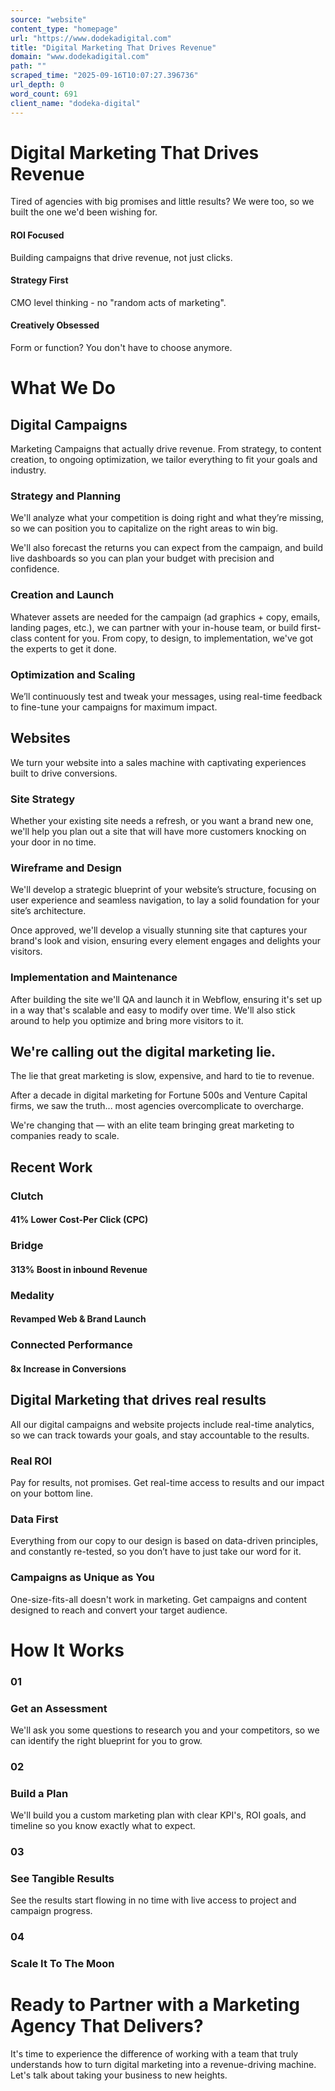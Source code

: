 ```yaml
---
source: "website"
content_type: "homepage"
url: "https://www.dodekadigital.com"
title: "Digital Marketing That Drives Revenue"
domain: "www.dodekadigital.com"
path: ""
scraped_time: "2025-09-16T10:07:27.396736"
url_depth: 0
word_count: 691
client_name: "dodeka-digital"
---
```


# Digital Marketing That Drives Revenue

Tired of agencies with big promises and little results? We were too, so we built the one we'd been wishing for.

#### ROI Focused

Building campaigns that drive revenue, not just clicks.

#### Strategy First

CMO level thinking - no "random acts of marketing".

#### Creatively Obsessed

Form or function? You don't have to choose anymore.

# What We Do

## Digital Campaigns

Marketing Campaigns that actually drive revenue. From strategy, to content creation, to ongoing optimization, we tailor everything to fit your goals and industry.

### Strategy and Planning

We'll analyze what your competition is doing right and what they’re missing, so we can position you to capitalize on the right areas to win big.

We'll also forecast the returns you can expect from the campaign, and build live dashboards so you can plan your budget with precision and confidence.

### Creation and Launch

Whatever assets are needed for the campaign (ad graphics + copy, emails, landing pages, etc.), we can partner with your in-house team, or build first-class content for you. From copy, to design, to implementation, we've got the experts to get it done.

### Optimization and Scaling

We’ll continuously test and tweak your messages, using real-time feedback to fine-tune your campaigns for maximum impact.

## Websites

We turn your website into a sales machine with captivating experiences built to drive conversions.

### Site Strategy

Whether your existing site needs a refresh, or you want a brand new one, we'll help you plan out a site that will have more customers knocking on your door in no time.

### Wireframe and Design

We'll develop a strategic blueprint of your website’s structure, focusing on user experience and seamless navigation, to lay a solid foundation for your site’s architecture.

Once approved, we'll develop a visually stunning site that captures your brand's look and vision, ensuring every element engages and delights your visitors.

### Implementation and Maintenance

After building the site we'll QA and launch it in Webflow, ensuring it's set up in a way that's scalable and easy to modify over time. We'll also stick around to help you optimize and bring more visitors to it.

## We're calling out the digital marketing lie.

The lie that great marketing is slow, expensive, and hard to tie to revenue.

After a decade in digital marketing for Fortune 500s and Venture Capital firms, we saw the truth... most agencies overcomplicate to overcharge.

We're changing that — with an elite team bringing great marketing to companies ready to scale.

## Recent Work

### Clutch

#### 41% Lower Cost-Per Click (CPC)

### Bridge

#### 313% Boost in inbound Revenue

### Medality

#### Revamped Web & Brand Launch

### Connected Performance

#### 8x Increase in Conversions

## Digital Marketing that drives real results

All our digital campaigns and website projects include real-time analytics, so we can track towards your goals, and stay accountable to the results.

### Real ROI

Pay for results, not promises. Get real-time access to results and our impact on your bottom line.

### Data First

Everything from our copy to our design is based on data-driven principles, and constantly re-tested, so you don’t have to just take our word for it.

### Campaigns as Unique as You

One-size-fits-all doesn't work in marketing. Get campaigns and content designed to reach and convert your target audience.

# How It Works

### 01

### Get an Assessment

We'll ask you some questions to research you and your competitors, so we can identify the right blueprint for you to grow.

### 02

### Build a Plan

We'll build you a custom marketing plan with clear KPI's, ROI goals, and timeline so you know exactly what to expect.

### 03

### See Tangible Results

See the results start flowing in no time with live access to project and campaign progress.

### 04

### Scale It To The Moon

# Ready to Partner with a Marketing Agency That Delivers?

It's time to experience the difference of working with a team that truly understands how to turn digital marketing into a revenue-driving machine. Let's talk about taking your business to new heights.